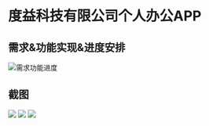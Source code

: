 # 度益科技有限公司个人办公APP
## 需求&功能实现&进度安排
![需求功能进度](https://blog-1252745092.cos.ap-guangzhou.myqcloud.com/2018-10/doit.png)
## 截图
![](https://blog-1252745092.cos.ap-guangzhou.myqcloud.com/2018-10/2018-7-30-1.png)
![](https://blog-1252745092.cos.ap-guangzhou.myqcloud.com/2018-10/2018-9-16-2.png)
![](https://blog-1252745092.cos.ap-guangzhou.myqcloud.com/2018-10/2018-9-16-3.png)

